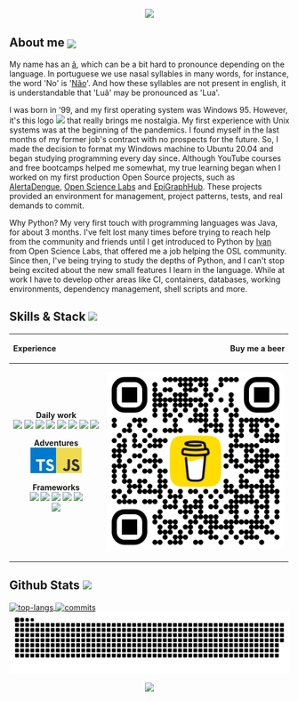 <!-- Header -->
<p align="center">
  <img src="https://capsule-render.vercel.app/api?type=waving&color=gradient&text=&height=100&section=header"/>
</p>

<!-- My bio -->
## <b> About me </b> <a href="https://github.com/DenverCoder1/readme-typing-svg"><img align="center" height="40" src="https://readme-typing-svg.herokuapp.com?lines=Brazilian+🇧🇷;Pythonist+🐍;Dev+Junior+📚;Open+Source/Science+💜✊🏼;"></a>
My name has an [ã](https://en.wikipedia.org/wiki/%C3%83), which can be a bit hard to pronounce depending on the language. In portuguese we use nasal syllables in many words, for instance, the word 'No' is '[Não](https://www.youtube.com/watch?v=AwS8GMDHUtM)'. And how these syllables are not present in english, it is understandable that 'Luã' may be pronounced as 'Lua'.

I was born in '99, and my first operating system was Windows 95. However, it's this logo <img width='18px' src='https://4.bp.blogspot.com/-q_JPh3JuXnw/Vugs62LDJwI/AAAAAAAACz4/DymKpX3n1PMMRawm-9C6enBr3-lXf0c2Q/s1600/msdoslogo_zps9f43bc2d.png'> that really brings me nostalgia. My first experience with Unix systems was at the beginning of the pandemics. I found myself in the last months of my former job's contract with no prospects for the future. So, I made the decision to format my Windows machine to Ubuntu 20.04 and began studying programming every day since. Although YouTube courses and free bootcamps helped me somewhat, my true learning began when I worked on my first production Open Source projects, such as [AlertaDengue](https://github.com/AlertaDengue), [Open Science Labs](https://github.com/OpenScienceLabs) and [EpiGraphHub](https://github.com/thegraphnetwork/EpiGraphHub). These projects provided an environment for management, project patterns, tests, and real demands to commit.

Why Python? My very first touch with programming languages was Java, for about 3 months. I've felt lost many times before trying to reach help from the community and friends until I get introduced to Python by [Ivan](https://github.com/xmnlab) from Open Science Labs, that offered me a job helping the OSL community. Since then, I've being trying to study the depths of Python, and I can't stop being excited about the new small features I learn in the language. While at work I have to develop other areas like CI, containers, databases, working environments, dependency management, shell scripts and more.

<!-- Markdown table with a bunch of ugly html -->
## <b> Skills & Stack </b> <img height="20" src="https://media.giphy.com/media/WUlplcMpOCEmTGBtBW/giphy.gif">

| <p align='left'>**Experience**</p> | <p align='right'>**Buy me a beer**</p> |
|------ | ---|
|<p align="center">**Daily work**<br><img width='46px' src='https://raw.githubusercontent.com/rahulbanerjee26/githubAboutMeGenerator/main/icons/python.svg'> <img width='46px' src='https://raw.githubusercontent.com/rahulbanerjee26/githubAboutMeGenerator/main/icons/linux.svg'> <img width='46px' src='https://raw.githubusercontent.com/rahulbanerjee26/githubAboutMeGenerator/main/icons/git.svg'> <img width='46px' src="https://avatars.githubusercontent.com/u/13171334?s=200&v=4"> <img width='46px' src='https://raw.githubusercontent.com/rahulbanerjee26/githubAboutMeGenerator/main/icons/docker.svg'> <img width='46px' src='https://raw.githubusercontent.com/rahulbanerjee26/githubAboutMeGenerator/main/icons/postgresql.svg'> <img width='46px' src="https://bashlogo.com/img/symbol/png/full_colored_light.png"> <img width='46px' src='https://upload.wikimedia.org/wikipedia/commons/thumb/3/38/Jupyter_logo.svg/1200px-Jupyter_logo.svg.png'></p><p align="center">**Adventures**<br><img width='46px' src="https://raw.githubusercontent.com/github/explore/80688e429a7d4ef2fca1e82350fe8e3517d3494d/topics/typescript/typescript.png"><img width='46px' src="https://raw.githubusercontent.com/github/explore/80688e429a7d4ef2fca1e82350fe8e3517d3494d/topics/javascript/javascript.png"><br></p><p align="center">**Frameworks**<br><img height='32px' src='https://se.ewi.tudelft.nl/desosa2019/chapters/django/images/django/logo-transparent.png'> <img height='32px' src='https://www.logolynx.com/images/logolynx/44/44a14cf111102d366f1416562174136c.png'> <img height='32px' src='https://docs.xarray.dev/en/v0.9.0/_images/dataset-diagram-logo.png'> <img height='32px' src='https://upload.wikimedia.org/wikipedia/commons/thumb/e/ed/Pandas_logo.svg/512px-Pandas_logo.svg.png?20200209204934'> <img height='32px' src='https://thorgate.eu/assets/images/logo-celery.png'><br><img height='32px' src='https://avatars.githubusercontent.com/u/27442526?s=200&v=4'>| <p align='right'><a href='https://www.buymeacoffee.com/luabida'><picture><source width='320px' media="(prefers-color-scheme: dark)" srcset="https://github.com/luabida/luabida/blob/2634ee6c541e5fa3d9e65c66040277a12e1c4d03/img/bmac-dark.png"><source width='320px' media="(prefers-color-scheme: light)" srcset="https://github.com/luabida/luabida/blob/5fa0890fea9f1432d912a72dc1ee5097043410c3/img/bmac.png"><img width='320px' alt="🍻" src="https://github.com/luabida/luabida/blob/5fa0890fea9f1432d912a72dc1ee5097043410c3/img/bmac.png"></picture></a></p> |

<!-- GitHub Stats splitted in the same div -->
## <b> Github Stats </b> <img src="https://media.giphy.com/media/iY8CRBdQXODJSCERIr/giphy.gif" width="35">
<div>
<a href="https://github.com/luabida">
<img alt="top-langs" align="center" height="170" src="https://github-readme-stats.vercel.app/api/top-langs/?username=luabida&layout=compact&langs_count=16&theme=slateorange&hide=jupyter%20notebook"/>
<a href="https://github.com/luabida">
<img alt="commits" align="center" height="170" src="https://github-readme-stats.vercel.app/api?username=luabida&show_icons=true&theme=slateorange&include_all_commits=true&count_private=true&hide=issues"/>
</div>

<!--  Snake SVG, generated with .github/workflows/main.yaml -->
<picture>
  <source media="(prefers-color-scheme: dark)" srcset="https://github.com/luabida/luabida/blob/output/github-snake-dark.svg">
  <source media="(prefers-color-scheme: light)" srcset="https://github.com/luabida/luabida/blob/output/github-snake.svg">
  <img alt="github-snake" src="https://github.com/luabida/luabida/blob/output/github-snake.svg">
</picture> 

<!-- Footer -->
<p align="center">
  <img src="https://capsule-render.vercel.app/api?type=waving&color=gradient&height=100&section=footer"/>
</p>
